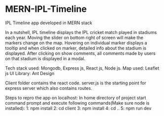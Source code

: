 # MERN-IPL-Timeline
IPL Timeline app developed in MERN stack

In a nutshell, IPL timeline displays the IPL cricket match played in stadiums each year. Moving the slider on bottom right of screen will make the markers change on the map. Hovering on individual marker displays a tooltip and when clicked on marker, detailed info about the stadium is displayed. After clicking on show comments, all comments made by users on that stadium is displayed in a modal.

Tech stack used: Mongodb, Express js, React js, Node js.
Map used: Leaflet js
UI Library: Ant Design

Client folder contains the react code. server.js is the starting point for express server which also contains routes.

Steps to repro the app on localhost: 
In home directory of project start command prompt and execute following commands(Make sure node is installed):
1: npm install
2: cd client
3: npm install
4: cd ..
5: npm run dev
